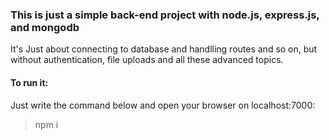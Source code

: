 ### This is just a simple back-end project with node.js, express.js, and mongodb
It's Just about connecting to database and handlling routes and so on, but without authentication, file uploads and all these advanced topics.
#### To run it:
Just write the command below and open your browser on localhost:7000:
> npm i 
